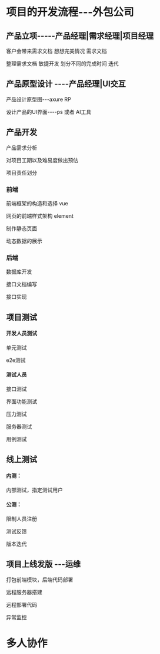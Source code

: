 # 项目的开发流程---外包公司

## 产品立项-----产品经理|需求经理|项目经理  

客户会带来需求文档      想想完美情况        需求文档

整理需求文档      敏捷开发   划分不同的完成时间  迭代

## 产品原型设计 ----产品经理|UI交互

产品设计原型图---axure RP

设计产品的UI界面----ps 或者 AI工具

## 产品开发

产品需求分析

对项目工期以及难易度做出预估

项目责任划分

### 前端

前端框架的构造和选择 vue   

网页的前端样式架构   element  

制作静态页面

动态数据的展示

### 后端

数据库开发

接口文档编写

接口实现

## 项目测试

#### 开发人员测试

单元测试

e2e测试

#### 测试人员

接口测试

界面功能测试

压力测试

服务器测试

用例测试

## 线上测试

#### 内测：

内部测试，指定测试用户

#### 公测：

限制人员注册

测试反馈

版本迭代

## 项目上线发版 ---运维

打包前端模块，后端代码部署

远程服务器搭建

远程部署代码

异常监控





# 多人协作



